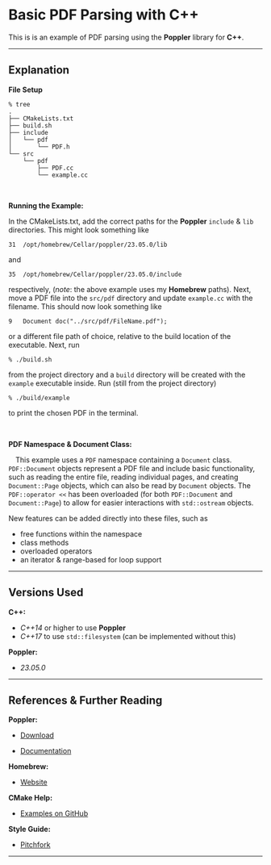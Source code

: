 
# Basic PDF Parsing with C++

This is is an example of PDF parsing using the **Poppler** library for **C++**.

---

## Explanation

**File Setup**

    % tree
    .
    ├── CMakeLists.txt
    ├── build.sh
    ├── include
    │   └── pdf
    │       └── PDF.h
    └── src
        └── pdf
            ├── PDF.cc
            └── example.cc

&nbsp;

**Running the Example:**

In the CMakeLists.txt, add the correct paths for the **Poppler** `include` & `lib` directories. This might look something like

    31  /opt/homebrew/Cellar/poppler/23.05.0/lib

and

    35  /opt/homebrew/Cellar/poppler/23.05.0/include

respectively, (*note*: the above example uses my **Homebrew** paths). Next, move a PDF file into the `src/pdf` directory and update `example.cc` with the filename. This should now look something like

    9   Document doc("../src/pdf/FileName.pdf");

or a different file path of choice, relative to the build location of the executable. Next, run

    % ./build.sh

from the project directory and a `build` directory will be created with the `example` executable inside. Run (still from the project directory)

    % ./build/example

to print the chosen PDF in the terminal.

&nbsp;

**PDF Namespace & Document Class:**

&emsp;This example uses a `PDF` namespace containing a `Document` class. `PDF::Document` objects represent a PDF file and include basic functionality, such as reading the entire file, reading individual pages, and creating `Document::Page` objects, which can also be read by `Document` objects. The `PDF::operator <<` has been overloaded (for both `PDF::Document` and `Document::Page`) to allow for easier interactions with `std::ostream` objects.

New features can be added directly into these files, such as

- free functions within the namespace
- class methods
- overloaded operators
- an iterator & range-based for loop support

---

## Versions Used

**C++:**

- *C++14* or higher to use **Poppler**
- *C++17* to use `std::filesystem` (can be implemented without this)

**Poppler:**

- *23.05.0*

---

## References & Further Reading

**Poppler:**

- [Download](https://poppler.freedesktop.org/)

- [Documentation](https://poppler.freedesktop.org/api/cpp/index.html)

**Homebrew:**

- [Website](https://brew.sh/)

**CMake Help:**

- [Examples on GitHub](https://github.com/ttroy50/cmake-examples/tree/master/01-basic)

**Style Guide:**

- [Pitchfork](https://api.csswg.org/bikeshed/?force=1&url=https://raw.githubusercontent.com/vector-of-bool/pitchfork/develop/data/spec.bs)

---
